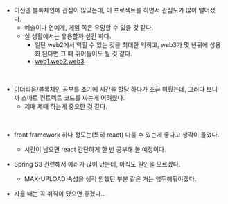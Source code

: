 * 이전엔 블록체인에 관심이 많았는데, 이 프로젝트를 하면서 관심도가 많이 떨어졌다.
    - 예술이나 연예계, 게임 쪽은 유망할 수 있을 것 같다.
    - 실 생활에서는 유용할까 싶긴 하다.
        + 일단 web2에서 익힐 수 있는 것을 최대한 익히고, web3가 몇 년뒤에 상용화 된다면 그 때 뛰어들어도 될 것 같다.
        + [web1,web2,web3](https://ko.0xzx.com/20211221244942.html)

<br/>

* 이더리움/블록체인 공부를 초기에 시간을 할당 하다가 조금 미뤘는데, 그러다 보니까 스마트 컨트렉트 코드를 짜는게 어려웠다.
    * 제때 제때 하는게 중요한 것 같다.

<br/>


* front framework 하나 정도는(특히 react) 다룰 수 있는게 좋다고 생각이 들었다.
    * 시간이 남으면 react 간단하게 한 번 공부해 볼 예정이다.

* Spring S3 관련해서 에러가 많이 났는데, 아직도 원인을 모르겠다.
    * MAX-UPLOAD 속성을 생각 안했던 부분 같은 거는 염두해둬야겠다.

* 자율 때는 꼭 취직이 됐으면 좋겠다...